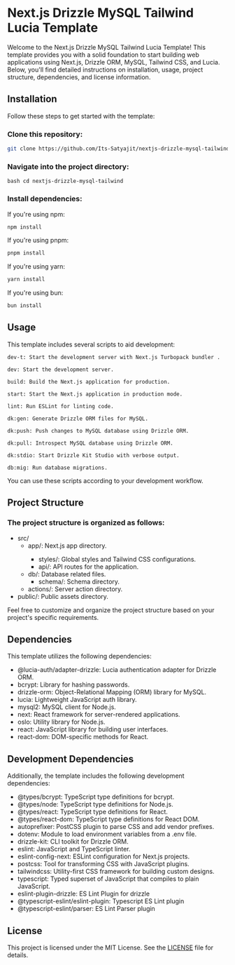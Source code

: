 # Next.js Drizzle MySQL Tailwind Lucia Template

Welcome to the Next.js Drizzle MySQL Tailwind Lucia Template! This template provides you with a solid foundation to start building web applications using Next.js, Drizzle ORM, MySQL, Tailwind CSS, and Lucia. Below, you'll find detailed instructions on installation, usage, project structure, dependencies, and license information.

## Installation

Follow these steps to get started with the template:

### Clone this repository:

```bash
git clone https://github.com/Its-Satyajit/nextjs-drizzle-mysql-tailwind.git
```

### Navigate into the project directory:

`bash
cd nextjs-drizzle-mysql-tailwind
`

### Install dependencies:

If you're using npm:

```bash
npm install
```

If you're using pnpm:

```bash
pnpm install
```

If you're using yarn:

```bash
yarn install
```

If you're using bun:

```bash
bun install
```

## Usage

This template includes several scripts to aid development:

`dev-t: Start the development server with Next.js Turbopack bundler .`

`dev: Start the development server.`

`build: Build the Next.js application for production.`

`start: Start the Next.js application in production mode.`

`lint: Run ESLint for linting code.`

`dk:gen: Generate Drizzle ORM files for MySQL.`

`dk:push: Push changes to MySQL database using Drizzle ORM.`

`dk:pull: Introspect MySQL database using Drizzle ORM.`

`dk:stdio: Start Drizzle Kit Studio with verbose output.`

`db:mig: Run database migrations.`

You can use these scripts according to your development workflow.

## Project Structure

### The project structure is organized as follows:

<!-- -   src/: Contains the source code of the application.
-   -   -   : Next.js app directory.
-   -   -   styles/: Global styles and Tailwind CSS configurations.
-   -   -   api/: API routes for the application.
-   -   db/: Database related files.
-   -   -   schema: schema directory.
-   -   actions/: server action directory.
-   public/: Public assets directory. -->

<ul>
  <li>
  src/
    <ul>
      <li>app/: Next.js app directory.</li>
     <ul>
          <li>styles/: Global styles and Tailwind CSS configurations.</li>
          <li>api/: API routes for the application.</li>
     </ul>
      <li>db/: Database related files.
        <ul>
          <li>schema/: Schema directory.</li>
        </ul>
      </li>
      <li>actions/: Server action directory.</li>
    </ul>
  </li>
  <li>public/: Public assets directory.</li>
</ul>

Feel free to customize and organize the project structure based on your project's specific requirements.

## Dependencies

This template utilizes the following dependencies:

-   @lucia-auth/adapter-drizzle: Lucia authentication adapter for Drizzle ORM.
-   bcrypt: Library for hashing passwords.
-   drizzle-orm: Object-Relational Mapping (ORM) library for MySQL.
-   lucia: Lightweight JavaScript auth library.
-   mysql2: MySQL client for Node.js.
-   next: React framework for server-rendered applications.
-   oslo: Utility library for Node.js.
-   react: JavaScript library for building user interfaces.
-   react-dom: DOM-specific methods for React.

## Development Dependencies

Additionally, the template includes the following development dependencies:

-   @types/bcrypt: TypeScript type definitions for bcrypt.
-   @types/node: TypeScript type definitions for Node.js.
-   @types/react: TypeScript type definitions for React.
-   @types/react-dom: TypeScript type definitions for React DOM.
-   autoprefixer: PostCSS plugin to parse CSS and add vendor prefixes.
-   dotenv: Module to load environment variables from a .env file.
-   drizzle-kit: CLI toolkit for Drizzle ORM.
-   eslint: JavaScript and TypeScript linter.
-   eslint-config-next: ESLint configuration for Next.js projects.
-   postcss: Tool for transforming CSS with JavaScript plugins.
-   tailwindcss: Utility-first CSS framework for building custom designs.
-   typescript: Typed superset of JavaScript that compiles to plain JavaScript.
-   eslint-plugin-drizzle: ES Lint Plugin for drizzle
-   @typescript-eslint/eslint-plugin: Typescript ES Lint plugin
-   @typescript-eslint/parser: ES Lint Parser plugin

## License

This project is licensed under the MIT License. See the [LICENSE](https://github.com/Its-Satyajit/nextjs-drizzle-mysql-tailwind/blob/main/LICENSE) file for details.
